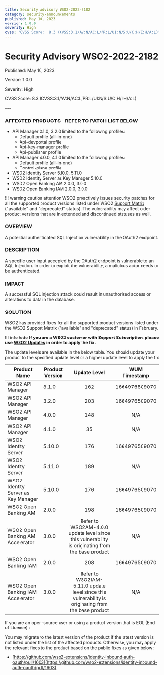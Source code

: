 ```yaml
---
title: Security Advisory WSO2-2022-2182
category: security-announcements
published: May 10, 2023
version: 1.0.0
severity: High
cvss: "CVSS Score:  8.3 (CVSS:3.1/AV:N/AC:L/PR:L/UI:N/S:U/C:H/I:H/A:L)"
---
```


# Security Advisory WSO2-2022-2182

<p class="doc-info">Published: May 10, 2023</p>
<p class="doc-info">Version: 1.0.0</p>
<p class="doc-info">Severity: High</p>
<p class="doc-info">CVSS Score:  8.3 (CVSS:3.1/AV:N/AC:L/PR:L/UI:N/S:U/C:H/I:H/A:L)</p>
---

### AFFECTED PRODUCTS - REFER TO PATCH LIST BELOW
* API Manager 3.1.0, 3.2.0 limited to the following profiles: 
    * Default profile (all-in-one)
    * Api-devportal profile
    * Api-key-manager profile
    * Api-publisher profile
* API Manager 4.0.0, 4.1.0 limited to the following profiles:
    * Default profile (all-in-one)
    * Control-plane profile
* WSO2 Identity Server 5.10.0, 5.11.0
* WSO2 Identity Server as Key Manager 5.10.0
* WSO2 Open Banking AM 2.0.0, 3.0.0
* WSO2 Open Banking IAM 2.0.0, 3.0.0

!!! warning caution attention
    WSO2 proactively issues security patches for all the supported product versions listed under WSO2 [Support Matrix](https://wso2.com/products/support-matrix/) ("available" and "deprecated" status). The vulnerability may affect older product versions that are in extended and discontinued statuses as well.


### OVERVIEW
A potential authenticated SQL Injection vulnerability in the OAuth2 endpoint.


### DESCRIPTION
A specific user input accepted by the OAuth2 endpoint is vulnerable to an SQL Injection. In order to exploit the vulnerability, a malicious actor needs to be authenticated. 

### IMPACT
A successful SQL injection attack could result in unauthorized access or alterations to data in the database.


### SOLUTION
WSO2 has provided fixes for all the supported product versions listed under the WSO2 Support Matrix ("available" and "deprecated" status) in February.

!!! info todo
    **If you are a WSO2 customer with Support Subscription, please use [WSO2 Updates](https://wso2.com/updates/) in order to apply the fix.**


The update levels are available in the below table. You should update your product to the specified update level or a higher update level to apply the fix

| Product Name                        | Product Version | Update Level | WUM Timestamp |
|-------------------------------------|-----------------|:------------:|:-------------:|
| WSO2 API Manager                    |           3.1.0 |          162 | 1664976509070 |
| WSO2 API Manager                    |           3.2.0 |          203 | 1664976509070 |
| WSO2 API Manager                    |           4.0.0 |          148 | N/A           |
| WSO2 API Manager                    |           4.1.0 |           35 | N/A           |
| WSO2 Identity Server                |          5.10.0 |          176 | 1664976509070 |
| WSO2 Identity Server                |          5.11.0 |          189 | N/A           |
| WSO2 Identity Server as Key Manager |          5.10.0 |          176 | 1664976509070 |
| WSO2 Open Banking AM                |           2.0.0 |          198 | 1664976509070 |
| WSO2 Open Banking AM Accelerator    |           3.0.0 |           Refer to WSO2AM-4.0.0 update level since this vulnerability is originating from the base product | N/A |
| WSO2 Open Banking IAM               |           2.0.0 |          208 | 1664976509070 |
| WSO2 Open Banking IAM Accelerator   |           3.0.0 |           Refer to WSO2IAM-5.11.0 update level since this vulnerability is originating from the base product | N/A |


If you are an open-source user or using a product version that is EOL (End of License) :

You may migrate to the latest version of the product if the latest version is not listed under the list of the affected products. Otherwise, you may apply the relevant fixes to the product based on the public fixes as given below:


* [https://github.com/wso2-extensions/identity-inbound-auth-oauth/pull/1603](https://github.com/wso2-extensions/identity-inbound-auth-oauth/pull/1603) 

